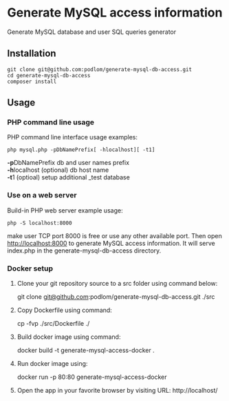 # Generate MySQL access information

Generate MySQL database and user SQL queries generator

## Installation

    git clone git@github.com:podlom/generate-mysql-db-access.git
    cd generate-mysql-db-access
    composer install

## Usage

### PHP command line usage

PHP command line interface usage examples:

    php mysql.php -pDbNamePrefix[ -hlocalhost][ -t1]

**-p**DbNamePrefix db and user names prefix<br>
**-h**localhost (optional) db host name<br>
**-t**1 (optioal) setup additional _test database<br>

### Use on a web server

Build-in PHP web server example usage:

    php -S localhost:8000
    
make user TCP port 8000 is free or use any other available port.
Then open [http://localhost:8000](http://localhost:8000) to generate MySQL access information.
It will serve index.php in the generate-mysql-db-access directory.

### Docker setup

1. Clone your git repository source to a src folder using command below:

    git clone git@github.com:podlom/generate-mysql-db-access.git ./src

2. Copy Dockerfile using command:

    cp -fvp ./src/Dockerfile ./

3. Build docker image using command:

    docker build -t generate-mysql-access-docker .

4. Run docker image using:

    docker run -p 80:80 generate-mysql-access-docker

5. Open the app in your favorite browser by visiting URL: http://localhost/
